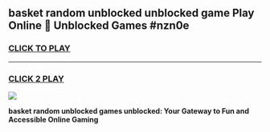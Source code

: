 
## basket random unblocked unblocked game Play Online 👋 Unblocked Games #nzn0e
<h3>
<a href="https://premium.freeplayer.one?title=basket_random_unblocked&ref=21F">CLICK TO PLAY</a></h3>
<hr>

<h3>
<a href="https://premium.freeplayer.one?title=basket_random_unblocked&ref=21F">CLICK 2 PLAY</a>
  
</h3>

<a href="https://premium.freeplayer.one?title=basket_random_unblocked&ref=21F/"><img src="https://clearcache.store/games.png"></a>


**basket random unblocked games unblocked: Your Gateway to Fun and Accessible Online Gaming**
